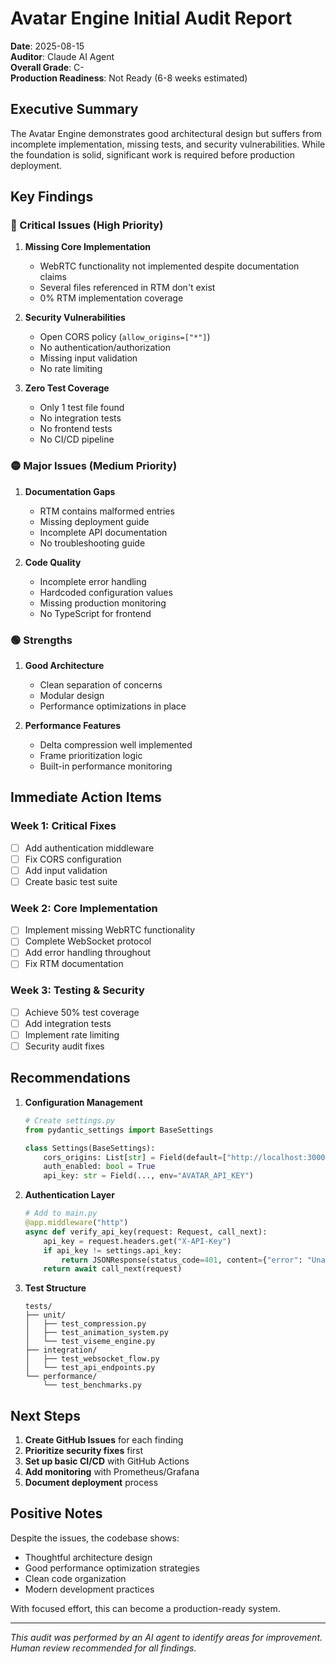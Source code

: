 # Avatar Engine Initial Audit Report

**Date**: 2025-08-15  
**Auditor**: Claude AI Agent  
**Overall Grade**: C-  
**Production Readiness**: Not Ready (6-8 weeks estimated)

## Executive Summary

The Avatar Engine demonstrates good architectural design but suffers from incomplete implementation, missing tests, and security vulnerabilities. While the foundation is solid, significant work is required before production deployment.

## Key Findings

### 🔴 Critical Issues (High Priority)

1. **Missing Core Implementation** 
   - WebRTC functionality not implemented despite documentation claims
   - Several files referenced in RTM don't exist
   - 0% RTM implementation coverage

2. **Security Vulnerabilities**
   - Open CORS policy (`allow_origins=["*"]`)
   - No authentication/authorization
   - Missing input validation
   - No rate limiting

3. **Zero Test Coverage**
   - Only 1 test file found
   - No integration tests
   - No frontend tests
   - No CI/CD pipeline

### 🟡 Major Issues (Medium Priority)

1. **Documentation Gaps**
   - RTM contains malformed entries
   - Missing deployment guide
   - Incomplete API documentation
   - No troubleshooting guide

2. **Code Quality**
   - Incomplete error handling
   - Hardcoded configuration values
   - Missing production monitoring
   - No TypeScript for frontend

### 🟢 Strengths

1. **Good Architecture**
   - Clean separation of concerns
   - Modular design
   - Performance optimizations in place

2. **Performance Features**
   - Delta compression well implemented
   - Frame prioritization logic
   - Built-in performance monitoring

## Immediate Action Items

### Week 1: Critical Fixes
- [ ] Add authentication middleware
- [ ] Fix CORS configuration
- [ ] Add input validation
- [ ] Create basic test suite

### Week 2: Core Implementation
- [ ] Implement missing WebRTC functionality
- [ ] Complete WebSocket protocol
- [ ] Add error handling throughout
- [ ] Fix RTM documentation

### Week 3: Testing & Security
- [ ] Achieve 50% test coverage
- [ ] Add integration tests
- [ ] Implement rate limiting
- [ ] Security audit fixes

## Recommendations

1. **Configuration Management**
   ```python
   # Create settings.py
   from pydantic_settings import BaseSettings
   
   class Settings(BaseSettings):
       cors_origins: List[str] = Field(default=["http://localhost:3000"])
       auth_enabled: bool = True
       api_key: str = Field(..., env="AVATAR_API_KEY")
   ```

2. **Authentication Layer**
   ```python
   # Add to main.py
   @app.middleware("http")
   async def verify_api_key(request: Request, call_next):
       api_key = request.headers.get("X-API-Key")
       if api_key != settings.api_key:
           return JSONResponse(status_code=401, content={"error": "Unauthorized"})
       return await call_next(request)
   ```

3. **Test Structure**
   ```
   tests/
   ├── unit/
   │   ├── test_compression.py
   │   ├── test_animation_system.py
   │   └── test_viseme_engine.py
   ├── integration/
   │   ├── test_websocket_flow.py
   │   └── test_api_endpoints.py
   └── performance/
       └── test_benchmarks.py
   ```

## Next Steps

1. **Create GitHub Issues** for each finding
2. **Prioritize security fixes** first
3. **Set up basic CI/CD** with GitHub Actions
4. **Add monitoring** with Prometheus/Grafana
5. **Document deployment** process

## Positive Notes

Despite the issues, the codebase shows:
- Thoughtful architecture design
- Good performance optimization strategies
- Clean code organization
- Modern development practices

With focused effort, this can become a production-ready system.

---

*This audit was performed by an AI agent to identify areas for improvement. Human review recommended for all findings.*